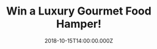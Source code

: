 ---
campaign-uuid: "c-926a1536-7507-47b7-bce5-26d82948e867"
type: "Competition"
category: "Food"
date: "2018-10-15T14:00:00.000Z"
end-date: "2018-11-15T23:59:00.000Z"
disable-form: false
is_promoted: false
has_entry_page: true
title: "Win a Luxury Gourmet Food Hamper!"
competition-description: "<p>Clearwater Hampers have been delivering luxury food hampers\
  \ throughout the world since 1979. We have managed to get our hands on one luxury\
  \ hamper for one of our lucky members to win!</p>\r\n<p>Treat your loved ones with\
  \ this special gift. Click below for a chance to win!</p>"
hero-header: "Win a Luxury Gourmet Food Hamper!"
terms-confirmation: "N/A"
banner-img: "https://assets.expresslyapp.com/asset-21709917-2c5d-4af0-bf54-261706fd113c.jpg"
logo-left-href: "aaa.nme.com"
logo-left-image: "https://assets.expresslyapp.com/asset-ec0076b1-3bee-419e-909c-5d3ba7eb9252.jpg"
logo-left-title: "NME AAA"
bg-image-hero: "https://assets.expresslyapp.com/asset-10b24768-bc85-411b-a0a5-f2cf92665fcd.jpg"
bg-image-first: "https://assets.expresslyapp.com/asset-ff51e69b-155d-4804-82f4-27fdcc9780cc.jpg"
section1-content: "</p>Chocolate Chip Cookies, Sweet and Salty Popcorn, Salted Caramel\
  \ Honeycomb Dips… it sounds delicious, right? That’s what you could find at this\
  \ amazing Clearwater Hamper. Every single hamper is lovingly packed by hand with\
  \ the visual 'WOW' factor in mind for when the lucky recipient opens their gift.</p>\r\
  \n<p>A fantastic gift idea for a birthday, thank you, anniversary or Christmas date!\
  \ Enter the form below for a chance to win and surprise your special person now!</p>"
entry-title: "Win a Luxury Gourmet Food Hamper!"
entry-content: "Enter the draw to win Luxury Gourmet Food Hamper by completing the\
  \ form below before 23:59 on 15th of November 2018."
has-winner: true
winner-title: "CONGRATULATIONS to Kelly G. who won a delicious Luxury Gourmet Food\
  \ Hamper!"
winner-banner: "https://assets.expresslyapp.com/asset-04001827-0ece-45c3-9a7e-6e8384607e48.jpg"
prize-description: "A Luxury Food Delights Hamper."
special-conditions: "Multiple entries are allowed up to one every day.\r\nThis competition\
  \ is also available on: https://club.expressly.io/competitions/luxury-gourmet-food-hamper"
country-restrictions:
- "GB"
---